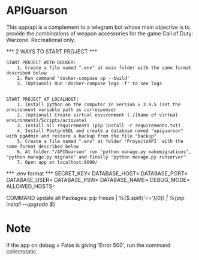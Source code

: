 # APIGuarson

This app/api is a complement to a telegram bot whose main objective is to provide the combinations of weapon accessories for the game Call of Duty: Warzone.
Recreational only.

*** 2 WAYS TO START PROJECT ***

    START PROJECT WITH DOCKER:
        1. Create a file named ".env" at main folder with the same format described below
        2. Run command 'docker-compose up --build'
        3. (Optional) Run 'docker-compose logs -f' to see logs


    START PROJECT AT LOCALHOST:
        1. Install python on the computer in version > 3.9.5 (set the environment variable path as corresponse)
        2. (optional) Create virtual environment (./[Name of virtual environment]/Scripts/activate)
        3. Install all requirements (pip install -r requirements.txt)
        4. Install PostgreSQL and create a database named "apiguarson" with pgAdmin and restore a backup from the file "backup"
        5. Create a file named ".env" at folder 'ProyectoAPI' with the same format described below
        6. At folder "/APIGuarson" run "python manage.py makemigrations", "python manage.py migrate" and finally "python manage.py runserver"
        7. Open app at localhost:8000/





*** .env format ***
SECRET_KEY=
DATABASE_HOST=
DATABASE_PORT=
DATABASE_USER=
DATABASE_PSW=
DATABASE_NAME=
DEBUG_MODE=
ALLOWED_HOSTS=


COMMAND update all Packages:
pip freeze | %{$_.split('==')[0]} | %{pip install --upgrade $_}


# Note
If the app on debug = False is giving 'Error 500', run the command collectstatic.